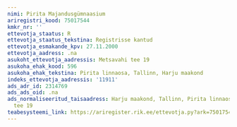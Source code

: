 ```yaml
---
nimi: Pirita Majandusgümnaasium
ariregistri_kood: 75017544
kmkr_nr: ''
ettevotja_staatus: R
ettevotja_staatus_tekstina: Registrisse kantud
ettevotja_esmakande_kpv: 27.11.2000
ettevotja_aadress: .na
asukoht_ettevotja_aadressis: Metsavahi tee 19
asukoha_ehak_kood: 596
asukoha_ehak_tekstina: Pirita linnaosa, Tallinn, Harju maakond
indeks_ettevotja_aadressis: '11911'
ads_adr_id: 2314769
ads_ads_oid: .na
ads_normaliseeritud_taisaadress: Harju maakond, Tallinn, Pirita linnaosa, Metsavahi
  tee 19
teabesysteemi_link: https://ariregister.rik.ee/ettevotja.py?ark=75017544&ref=rekvisiidid
---
```

